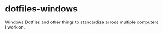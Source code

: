 # dotfiles-windows
Windows Dotfiles and other things to standardize across multiple computers I work on.
